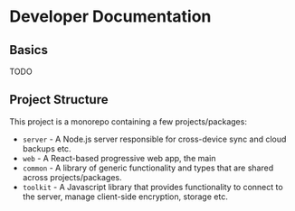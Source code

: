 # Developer Documentation

## Basics
TODO

## Project Structure
This project is a monorepo containing a few projects/packages:
- `server` - A Node.js server responsible for cross-device sync and cloud backups etc.
- `web` - A React-based progressive web app, the main
- `common` - A library of generic functionality and types that are shared across projects/packages.
- `toolkit` - A Javascript library that provides functionality to connect to the server, manage client-side encryption, storage etc.
